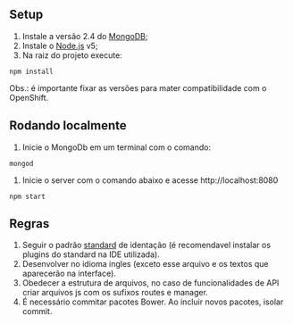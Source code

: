 
## Setup

1. Instale a versão 2.4 do [MongoDB](https://docs.mongodb.com/manual/tutorial/install-mongodb-on-linux/);
1. Instale o [Node.js](https://nodejs.org) v5;
1. Na raiz do projeto execute:
```
npm install
```
Obs.: é importante fixar as versões para mater compatibilidade com o OpenShift.

## Rodando localmente

1. Inicie o MongoDb em um terminal com o comando:
```
mongod
```
1. Inicie o server com o comando abaixo e acesse http://localhost:8080
```
npm start
```

## Regras

1. Seguir o padrão [standard](https://github.com/feross/standard) de identação (é recomendavel instalar os plugins do standard na IDE utilizada).
1. Desenvolver no idioma ingles (exceto esse arquivo e os textos que aparecerão na interface).
1. Obedecer a estrutura de arquivos, no caso de funcionalidades de API criar arquivos js com os sufixos routes e manager.
1. É necessário commitar pacotes Bower. Ao incluir novos pacotes, isolar commit.
